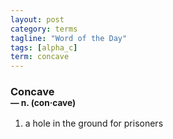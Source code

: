 ```yaml
---
layout: post
category: terms
tagline: "Word of the Day"
tags: [alpha_c]
term: concave
---
```


<h3>Concave<br/> <small>&mdash; n. (con<span>&middot;</span>cave)</small></h3>
<p><ol><li>a hole in the ground for prisoners</li>
</ol></p>
